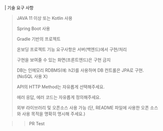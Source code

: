| 기술 요구 사항
> JAVA 11 이상 또는 Kotlin 사용
> 
> Spring Boot 사용
> 
> Gradle 기반의 프로젝트
> 
> 온보딩 프로젝트 기능 요구사항은 서버(백엔드)에서 구현/처리
> 
> 구현을 보여줄 수 있는 화면(프론트엔드)은 구현 금지
> 
> DB는 인메모리 RDBMS(예: h2)를 사용하며 DB 컨트롤은 JPA로 구현. (NoSQL 사용 X)
> 
> API의 HTTP Method는 자유롭게 선택해주세요.
> 
> 에러 응답, 에러 코드는 자유롭게 정의해주세요.
> 
> 외부 라이브러리 및 오픈소스 사용 가능 (단, README 파일에 사용한 오픈 소스와 사용 목적을 명확히 명시해 주세요.)

>> PR Test